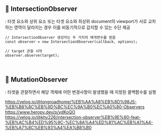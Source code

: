 ## 📍 IntersectionObserver
: 타겟 요소와 상위 요소 또는 타겟 요소와 최상위 document의 viewport가 서로 교차하는 영역이 달라지는 경우
이를 비동기적으로 감지할 수 있는 수단 제공

    // IntersectionObserver 생성자는 두 가지의 매개변수를 받음
    const observer = new IntersectionObserver(callback, options);

    // target 관찰 시작
    observer.observe(target);

<br>

## 📍 MutationObserver
: 타겟을 관찰하면서 해당 객체에 어떤 변경사항이 발생했을 때 지정된 콜백함수를 실행





https://velog.io/@longroadhome/%EB%AA%A8%EB%8D%98JS-%EB%B8%8C%EB%9D%BC%EC%9A%B0%EC%A0%80-Observers
<br>
https://www.heropy.dev/p/ydKoQO
<br>
https://velog.io/@khy226/intersection-observer%EB%9E%80-feat-%EB%AC%B4%ED%95%9C-%EC%8A%A4%ED%81%AC%EB%A1%A4-%EB%A7%8C%EB%93%A4%EA%B8%B0
